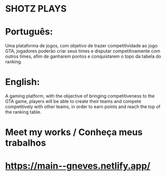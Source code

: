 # SHOTZ PLAYS

# Português: 
Uma plataforma de jogos, com objetivo de trazer competitividade ao jogo GTA, jogadores poderão criar seus times e disputar competitivamente
com outros times, afim de ganharem pontos e conquistarem o topo da tabela do ranking.

# English: 
A gaming platform, with the objective of bringing competitiveness to the GTA game, players will be able to create their teams and compete competitively
with other teams, in order to earn points and reach the top of the ranking table.

# Meet my works / Conheça meus trabalhos
# https://main--gneves.netlify.app/
